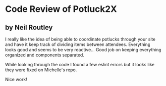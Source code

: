 # Code Review of Potluck2X
## by Neil Routley

I really like the idea of being able to coordinate potlucks through your site and have it keep track of dividing items between attendees.  Everything looks good and seems to be very reactive... Good job on keeping everything organized and components separated.

While looking through the code I found a few eslint errors but it looks like they were fixed on Michelle's repo.

Nice work!
